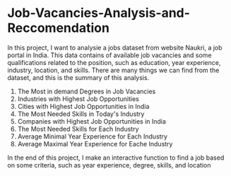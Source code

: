 # Job-Vacancies-Analysis-and-Reccomendation
In this project, I want to analysie a jobs dataset from website Naukri, a job portal in India. This data contains of available job vacancies and some qualifications related to the position, such as education, year experience, industry, location, and skills. There are many things we can find from the dataset, and this is the summary of this analysis.
1. The Most in demand Degrees in Job Vacancies
2. Industries with Highest Job Opportunities
3. Cities with Highest Job Opportunities in India
4. The Most Needed Skills in Today's Industry
5. Companies with Highest Job Opportunities in India
6. The Most Needed Skills for Each Industry
7. Average Minimal Year Experience for Each Industry
8. Average Maximal Year Experience for Eache Industry

In the end of this project, I make an interactive function to find a job based on some criteria, such as year experience, degree, skills, and location
